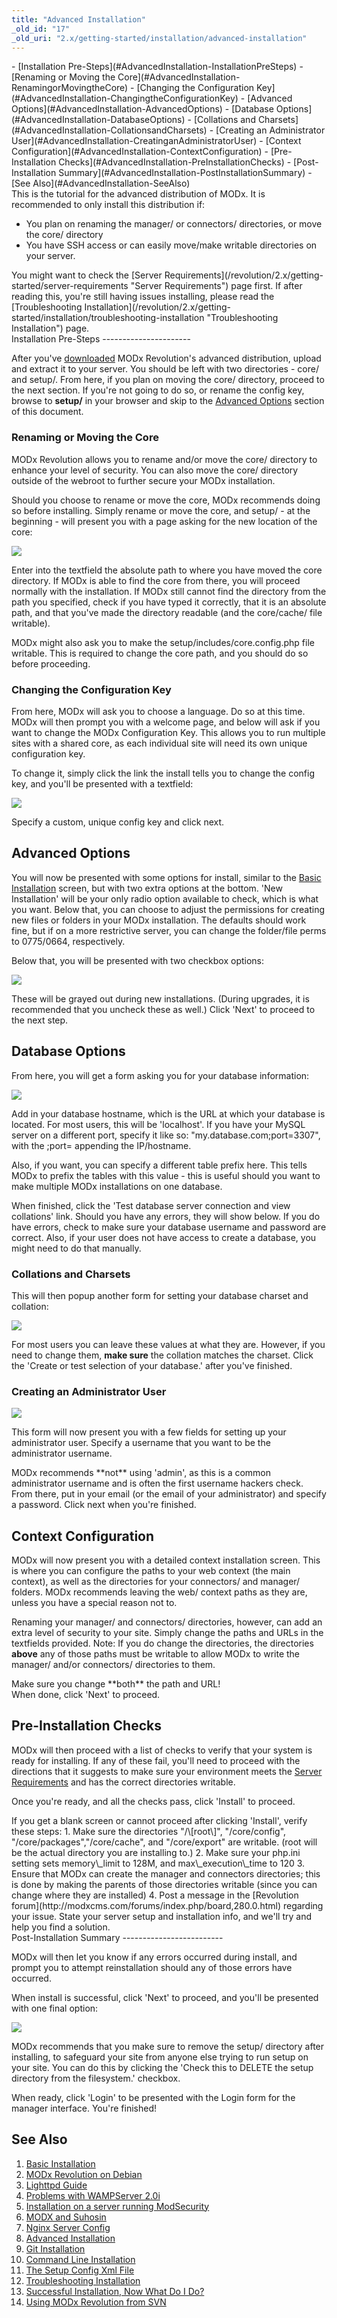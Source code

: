 ```yaml
---
title: "Advanced Installation"
_old_id: "17"
_old_uri: "2.x/getting-started/installation/advanced-installation"
---
```


<div>- [Installation Pre-Steps](#AdvancedInstallation-InstallationPreSteps)
  - [Renaming or Moving the Core](#AdvancedInstallation-RenamingorMovingtheCore)
  - [Changing the Configuration Key](#AdvancedInstallation-ChangingtheConfigurationKey)
- [Advanced Options](#AdvancedInstallation-AdvancedOptions)
- [Database Options](#AdvancedInstallation-DatabaseOptions)
  - [Collations and Charsets](#AdvancedInstallation-CollationsandCharsets)
  - [Creating an Administrator User](#AdvancedInstallation-CreatinganAdministratorUser)
- [Context Configuration](#AdvancedInstallation-ContextConfiguration)
- [Pre-Installation Checks](#AdvancedInstallation-PreInstallationChecks)
- [Post-Installation Summary](#AdvancedInstallation-PostInstallationSummary)
- [See Also](#AdvancedInstallation-SeeAlso)

</div>This is the tutorial for the advanced distribution of MODx. It is recommended to only install this distribution if:

- You plan on renaming the manager/ or connectors/ directories, or move the core/ directory
- You have SSH access or can easily move/make writable directories on your server.

<div class="note">You might want to check the [Server Requirements](/revolution/2.x/getting-started/server-requirements "Server Requirements") page first. If after reading this, you're still having issues installing, please read the [Troubleshooting Installation](/revolution/2.x/getting-started/installation/troubleshooting-installation "Troubleshooting Installation") page.</div>Installation Pre-Steps
----------------------

After you've [downloaded](/revolution/2.x/getting-started/installation "Installation") MODx Revolution's advanced distribution, upload and extract it to your server. You should be left with two directories - core/ and setup/. From here, if you plan on moving the core/ directory, proceed to the next section. If you're not going to do so, or rename the config key, browse to **setup/** in your browser and skip to the [Advanced Options](#AdvancedInstallation-AdvancedOptions) section of this document.

### Renaming or Moving the Core

MODx Revolution allows you to rename and/or move the core/ directory to enhance your level of security. You can also move the core/ directory outside of the webroot to further secure your MODx installation.

Should you choose to rename or move the core, MODx recommends doing so before installing. Simply rename or move the core, and setup/ - at the beginning - will present you with a page asking for the new location of the core:

![](/download/attachments/18678479/setup-corefinder.png?version=1&modificationDate=1280289614000)

Enter into the textfield the absolute path to where you have moved the core directory. If MODx is able to find the core from there, you will proceed normally with the installation. If MODx still cannot find the directory from the path you specified, check if you have typed it correctly, that it is an absolute path, and that you've made the directory readable (and the core/cache/ file writable).

MODx might also ask you to make the setup/includes/core.config.php file writable. This is required to change the core path, and you should do so before proceeding.

### Changing the Configuration Key

From here, MODx will ask you to choose a language. Do so at this time. MODx will then prompt you with a welcome page, and below will ask if you want to change the MODx Configuration Key. This allows you to run multiple sites with a shared core, as each individual site will need its own unique configuration key.

To change it, simply click the link the install tells you to change the config key, and you'll be presented with a textfield:

![](/download/attachments/18678479/setup-configKey.png?version=1&modificationDate=1280289975000)

Specify a custom, unique config key and click next.

Advanced Options
----------------

You will now be presented with some options for install, similar to the [Basic Installation](/revolution/2.x/getting-started/installation/basic-installation "Basic Installation") screen, but with two extra options at the bottom. 'New Installation' will be your only radio option available to check, which is what you want. Below that, you can choose to adjust the permissions for creating new files or folders in your MODx installation. The defaults should work fine, but if on a more restrictive server, you can change the folder/file perms to 0775/0664, respectively.

Below that, you will be presented with two checkbox options:

![](/download/attachments/18678479/setup-advopt.png?version=1&modificationDate=1280290324000)

These will be grayed out during new installations. (During upgrades, it is recommended that you uncheck these as well.) Click 'Next' to proceed to the next step.

Database Options
----------------

From here, you will get a form asking you for your database information:

![](/download/attachments/18678479/setup-db1.png?version=1&modificationDate=1280290454000)

Add in your database hostname, which is the URL at which your database is located. For most users, this will be 'localhost'. If you have your MySQL server on a different port, specify it like so: "my.database.com;port=3307", with the ;port= appending the IP/hostname.

Also, if you want, you can specify a different table prefix here. This tells MODx to prefix the tables with this value - this is useful should you want to make multiple MODx installations on one database.

When finished, click the 'Test database server connection and view collations' link. Should you have any errors, they will show below. If you do have errors, check to make sure your database username and password are correct. Also, if your user does not have access to create a database, you might need to do that manually.

### Collations and Charsets

This will then popup another form for setting your database charset and collation:

![](/download/attachments/18678479/setup-db2.png?version=1&modificationDate=1280290459000)

For most users you can leave these values at what they are. However, if you need to change them, **make sure** the collation matches the charset. Click the 'Create or test selection of your database.' after you've finished.

### Creating an Administrator User

![](/download/attachments/18678479/setup-db3.png?version=1&modificationDate=1280290462000)

This form will now present you with a few fields for setting up your administrator user. Specify a username that you want to be the administrator username.

<div class="note">MODx recommends **not** using 'admin', as this is a common administrator username and is often the first username hackers check.</div>From there, put in your email (or the email of your administrator) and specify a password. Click next when you're finished.

Context Configuration
---------------------

MODx will now present you with a detailed context installation screen. This is where you can configure the paths to your web context (the main context), as well as the directories for your connectors/ and manager/ folders. MODx recommends leaving the web/ context paths as they are, unless you have a special reason not to.

Renaming your manager/ and connectors/ directories, however, can add an extra level of security to your site. Simply change the paths and URLs in the textfields provided. Note: If you do change the directories, the directories **above** any of those paths must be writable to allow MODx to write the manager/ and/or connectors/ directories to them.

<div class="info">Make sure you change **both** the path and URL!</div>When done, click 'Next' to proceed.

Pre-Installation Checks
-----------------------

MODx will then proceed with a list of checks to verify that your system is ready for installing. If any of these fail, you'll need to proceed with the directions that it suggests to make sure your environment meets the [Server Requirements](/revolution/2.x/getting-started/server-requirements "Server Requirements") and has the correct directories writable.

Once you're ready, and all the checks pass, click 'Install' to proceed.

<div class="note">If you get a blank screen or cannot proceed after clicking 'Install', verify these steps: 1. Make sure the directories "/\[root\]", "/core/config", "/core/packages","/core/cache", and "/core/export" are writable. (root will be the actual directory you are installing to.)
2. Make sure your php.ini setting sets memory\_limit to 128M, and max\_execution\_time to 120
3. Ensure that MODx can create the manager and connectors directories; this is done by making the parents of those directories writable (since you can change where they are installed)
4. Post a message in the [Revolution forum](http://modxcms.com/forums/index.php/board,280.0.html) regarding your issue. State your server setup and installation info, and we'll try and help you find a solution.

</div>Post-Installation Summary
-------------------------

MODx will then let you know if any errors occurred during install, and prompt you to attempt reinstallation should any of those errors have occurred.

When install is successful, click 'Next' to proceed, and you'll be presented with one final option:

![](/download/attachments/18678479/setup-cleanup1.png?version=1&modificationDate=1280290901000)

MODx recommends that you make sure to remove the setup/ directory after installing, to safeguard your site from anyone else trying to run setup on your site. You can do this by clicking the 'Check this to DELETE the setup directory from the filesystem.' checkbox.

When ready, click 'Login' to be presented with the Login form for the manager interface. You're finished!

See Also
--------

1. [Basic Installation](/revolution/2.x/getting-started/installation/basic-installation)
  1. [MODx Revolution on Debian](/revolution/2.x/getting-started/installation/basic-installation/modx-revolution-on-debian)
  2. [Lighttpd Guide](/revolution/2.x/getting-started/installation/basic-installation/lighttpd-guide)
  3. [Problems with WAMPServer 2.0i](/revolution/2.x/getting-started/installation/basic-installation/problems-with-wampserver-2.0i)
  4. [Installation on a server running ModSecurity](/revolution/2.x/getting-started/installation/basic-installation/installation-on-a-server-running-modsecurity)
  5. [MODX and Suhosin](/revolution/2.x/getting-started/installation/basic-installation/modx-and-suhosin)
  6. [Nginx Server Config](/revolution/2.x/getting-started/installation/basic-installation/nginx-server-config)
2. [Advanced Installation](/revolution/2.x/getting-started/installation/advanced-installation)
3. [Git Installation](/revolution/2.x/getting-started/installation/git-installation)
4. [Command Line Installation](/revolution/2.x/getting-started/installation/command-line-installation)
  1. [The Setup Config Xml File](/revolution/2.x/getting-started/installation/command-line-installation/the-setup-config-xml-file)
5. [Troubleshooting Installation](/revolution/2.x/getting-started/installation/troubleshooting-installation)
6. [Successful Installation, Now What Do I Do?](/revolution/2.x/getting-started/installation/successful-installation,-now-what-do-i-do)
7. [Using MODx Revolution from SVN](/revolution/2.x/getting-started/installation/using-modx-revolution-from-svn)